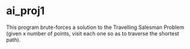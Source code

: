 ai_proj1
========

This program brute-forces a solution to the Travelling Salesman Problem (given x number of points, visit each one so as to traverse the shortest path).
